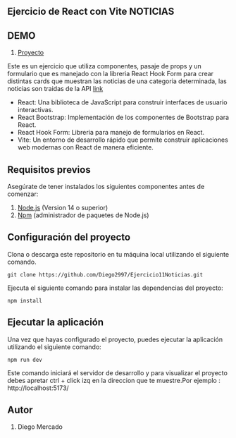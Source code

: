 ## Ejercicio de React con Vite NOTICIAS

## DEMO
1. [Proyecto](https://reactnoticiasrolling.netlify.app/) 

Este es un ejercicio que utiliza componentes, pasaje de props y un formulario que es manejado con la libreria React Hook Form para crear distintas cards que muestran las noticias de una categoria determinada, las noticias son traidas de la API [link](https://newsdata.io/documentation)

- React: Una biblioteca de JavaScript para construir interfaces de usuario interactivas.
- React Bootstrap: Implementación de los componentes de Bootstrap para React.
- React Hook Form: Libreria para manejo de formularios en React.
- Vite: Un entorno de desarrollo rápido que permite construir aplicaciones web modernas con React de manera eficiente.

## Requisitos previos
Asegúrate de tener instalados los siguientes componentes antes de comenzar:
1. [Node.js](https://nodejs.org/es) (Version 14 o superior)
2. [Npm](https://www.npmjs.com/) (administrador de paquetes de Node.js)


## Configuración del proyecto
Clona o descarga este repositorio en tu máquina local utilizando el siguiente comando.

```
git clone https://github.com/Diego2997/Ejercicio11Noticias.git
```

Ejecuta el siguiente comando para instalar las dependencias del proyecto:

```
npm install
```

## Ejecutar la aplicación
Una vez que hayas configurado el proyecto, puedes ejecutar la aplicación utilizando el siguiente comando:

```
npm run dev
```
Este comando iniciará el servidor de desarrollo y para visualizar el proyecto debes apretar ctrl + click izq en la direccion que te muestre.Por ejemplo : http://localhost:5173/

## Autor

1. Diego Mercado
